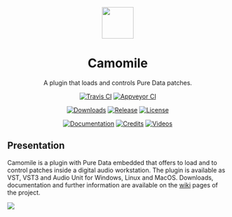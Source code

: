 <p align="center">
  <a href="http://lcui.org/">
    <img src="https://user-images.githubusercontent.com/1409918/37906678-2b998b0a-3103-11e8-946a-10df0f3d2eca.png" alt="" width=72 height=72>
  </a>
  <h1 align="center">Camomile</h1>
  <p align="center">
    A plugin that loads and controls Pure Data patches.
  </p>
  <p align="center">
    <a href="https://travis-ci.org/pierreguillot/Camomile"><img src="https://img.shields.io/travis/pierreguillot/Camomile.svg?label=travis" alt="Travis CI"></a>
    <a href="https://ci.appveyor.com/project/pierreguillot/camomile/history"><img src="https://img.shields.io/appveyor/ci/pierreguillot/Camomile.svg?label=appveyor" alt="Appveyor CI"></a>
  </p>
  <p align="center">
    <a href="https://github.com/pierreguillot/Camomile/releases/latest"><img src="https://img.shields.io/github/downloads/pierreguillot/Camomile/total.svg?colorB=007ec6" alt="Downloads"></a>
    <a href="https://github.com/pierreguillot/Camomile/releases/latest"><img src="https://img.shields.io/github/release/pierreguillot/Camomile.svg" alt="Release"></a>
    <a href="https://github.com/pierreguillot/Camomile/blob/master/LICENSE"><img src="https://img.shields.io/badge/license-GPL--v3-blue.svg" alt="License"></a>
  </p>
  <p align="center">
    <a href="https://github.com/pierreguillot/Camomile/wiki"><img src="https://img.shields.io/badge/wiki-documentation-blue.svg" alt="Documentation"></a>
    <a href="https://github.com/pierreguillot/Camomile/wiki/Credits"><img src="https://img.shields.io/badge/wiki-credits-blue.svg" alt="Credits"></a>
    <a href="https://vimeo.com/album/4639971"><img src="https://img.shields.io/badge/demo-video-blue.svg" alt="Videos"></a>
  </p>
</p>

## Presentation

Camomile is a plugin with Pure Data embedded that offers to load and to control patches inside a digital audio workstation. The plugin is available as VST, VST3 and Audio Unit for Windows, Linux and MacOS. Downloads, documentation and further information are available on the [wiki](https://github.com/pierreguillot/Camomile/wiki) pages of the project.

![](https://user-images.githubusercontent.com/1409918/35470969-05182302-0353-11e8-90b5-d37450206adf.png)
